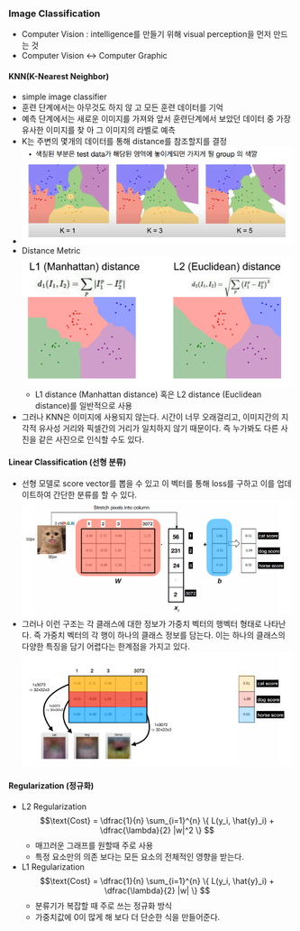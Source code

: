 ### Image Classification
* Computer Vision : intelligence를 만들기 위해 visual perception을 먼저 만드는 것
* Computer Vision <-> Computer Graphic


#### KNN(K-Nearest Neighbor)
* simple image classifier
* 훈련 단계에서는 아무것도 하지 않
고 모든 훈련 데이터를 기억
*  예측 단계에서는 새로운 이미지를
가져와 앞서 훈련단계에서 보았던
데이터 중 가장 유사한 이미지를 찾
아 그 이미지의 라벨로 예측
* K는 주변의 몇개의 데이터를 통해 distance를 참조할지를 결정
* ![Alt text](image.png)
* Distance Metric
  ![Alt text](image-1.png)
  * L1 distance (Manhattan distance) 혹은 L2 distance (Euclidean distance)를 일반적으로 사용
* 그러나 KNN은 이미지에 사용되지 않는다. 시간이 너무 오래걸리고, 이미지간의 지각적 유사성 거리와 픽셀간의 거리가 일치하지 않기 때문이다. 즉 누가봐도 다른 사진을 같은 사진으로 인식할 수도 있다.
  
#### Linear Classification (선형 분류)
* 선형 모델로 score vector를 뽑을 수 있고 이 벡터를 통해 loss를 구하고 이를 업데이트하여 간단한 분류를 할 수 있다.
![Alt text](image-2.png)
* 그러나 이런 구조는 각 클래스에 대한 정보가 가중치 벡터의 행벡터 형태로 나타난다. 즉 가중치 벡터의 각 행이 하나의 클래스 정보를 담는다. 이는 하나의 클래스의 다양한 특징을 담기 어렵다는 한계점을 가지고 있다. ![Alt text](image-3.png)

#### Regularization (정규화)
* L2 Regularization
$$\text{Cost} = \dfrac{1}{n} \sum_{i=1}^{n} \{ L(y_i, \hat{y}_i) + \dfrac{\lambda}{2} |w|^2 \} $$
    * 매끄러운 그래프를 원할때 주로 사용
    * 특정 요소만의 의존 보다는 모든 요소의 전체적인 영향을 받는다.
* L1 Regularization
$$\text{Cost} = \dfrac{1}{n} \sum_{i=1}^{n} \{ L(y_i, \hat{y}_i) + \dfrac{\lambda}{2} |w| \} $$
    * 분류기가 복잡할 때 주로 쓰는 정규화 방식
    * 가중치값에 0이 많게 해 보다 더 단순한 식을 만들어준다.
  